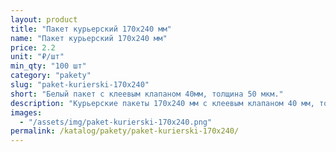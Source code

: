 ```yaml
---
layout: product
title: "Пакет курьерский 170x240 мм"
name: "Пакет курьерский 170x240 мм"
price: 2.2
unit: "₽/шт"
min_qty: "100 шт"
category: "pakety"
slug: "paket-kurierski-170x240"
short: "Белый пакет с клеевым клапаном 40мм, толщина 50 мкм."
description: "Курьерские пакеты 170х240 мм с клеевым клапаном 40 мм, толщина 50 мкм. Прочные упаковочные пакеты для отправки и доставки товаров. Купить оптом в Екатеринбурге с доставкой по России."
images:
  - "/assets/img/paket-kurierski-170x240.png"
permalink: /katalog/pakety/paket-kurierski-170x240/
---
```

